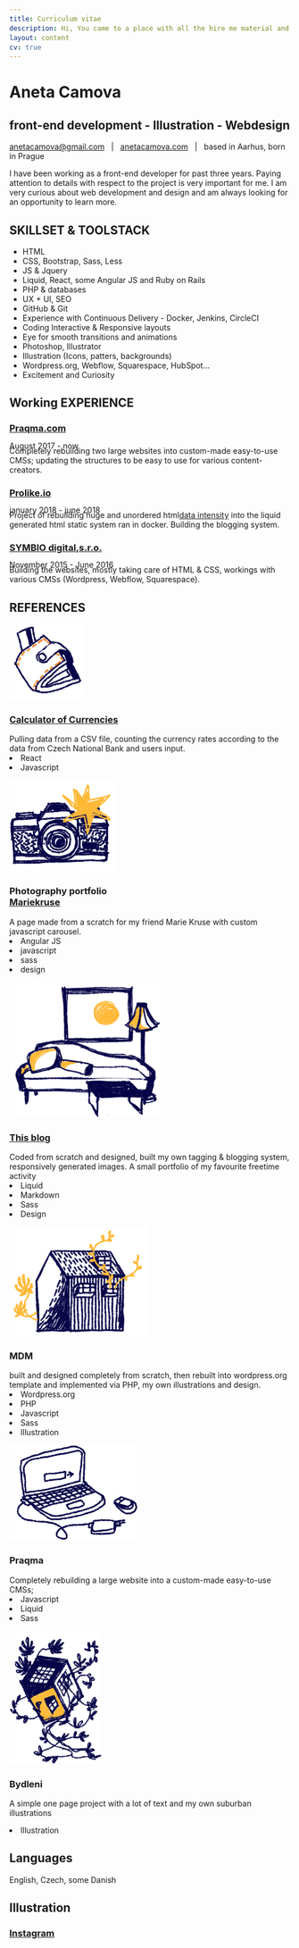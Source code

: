 ```yaml
---
title: Curriculum vitae
description: Hi, You came to a place with all the hire me material and documentation
layout: content
cv: true
---
```


# Aneta Camova
## <a style="pointer-events:none;">front-end development - Illustration - Webdesign</a>
<a href="mailto:anetacamova@gmail.com">anetacamova@gmail.com</a> &nbsp; | &nbsp; <a href="http://www.anetacamova.com">anetacamova.com</a> &nbsp; | &nbsp; based in Aarhus, born in Prague

I have been working as a front-end developer for past three years.
Paying attention to details with respect to the project is very important for me.
I am very curious about web development and design and am always looking for an opportunity to learn more.

## SKILLSET & TOOLSTACK
+ HTML
+ CSS, Bootstrap, Sass, Less
+ JS & Jquery
+ Liquid, React, some Angular JS and Ruby on Rails
+ PHP & databases
+ UX + UI, SEO
+ GitHub & Git
+ Experience with Continuous Delivery - Docker, Jenkins, CircleCI
+ Coding Interactive & Responsive layouts
+ Eye for smooth transitions and animations
+ Photoshop, Illustrator
+ Illustration (Icons, patters, backgrounds)
+ Wordpress.org, Webflow, Squarespace, HubSpot...
+ Excitement and Curiosity

## Working EXPERIENCE
### <a href="https://www.praqma.com" target="_blank">Praqma.com</a>
<p style="margin-top:-4px; margin-bottom: -8px; font-weight: 400;">August 2017 - now</p>
Completely rebuilding two large websites into custom-made easy-to-use CMSs; updating the structures to be easy to use for various content-creators.

### <a href="https://www.prolike.io" target="_blank">Prolike.io</a>
<p style="margin-top:-4px; margin-bottom: -8px; font-weight: 400;">january 2018 - june 2018</p>
Project of rebuilding huge and unordered html<a href="https://dataintensity.com/">data intensity</a> into the liquid generated html static system ran in docker. Building the blogging system.

### <a href="https://www.symbio.agency" target="_blank">SYMBIO digital,s.r.o.</a>
<p style="margin-top:-4px; margin-bottom: -8px; font-weight: 400;">November 2015 - June 2016</p>
Building the websites, mostly taking care of HTML & CSS, workings with various CMSs (Wordpress, Webflow, Squarespace).


## REFERENCES
![a wallet illustration](/images/penezenka.png)
### <a href="/kurzovnilistky" target="_blank">Calculator of Currencies</a>
<p style="margin: 0;">
Pulling data from a CSV file, counting the currency rates according to the data from Czech National Bank and users input.</p>
<div class="tags"><li>React</li><li>Javascript</li></div>

![a camera illustration](/images/fotoaparat.png)
### Photography portfolio<br><a href="http://www.anetacamo.com/mk" target="_blank">Mariekruse</a>
<p style="margin: 0;">A page made from a scratch for my friend Marie Kruse with custom javascript carousel.</p>
<div class="tags"><li>Angular JS</li><li>javascript</li><li>sass</li><li>design</li></div>

![a home illustration](/images/obyvak.png)
### <a href="/" target="_blank">This blog</a>
<p style="margin: 0;">Coded from scratch and designed, built my own tagging & blogging system, responsively generated images. A small portfolio of my favourite freetime activity</p>
<div class="tags">
<li>Liquid</li>
<li>Markdown</li>
<li>Sass</li>
<li>Design</li>
</div>

![a home illustration](/images/bydleni.png)
### MDM
<p style="margin: 0;">
built and designed completely from scratch, then rebuilt into wordpress.org template and implemented via PHP, my own illustrations and design.</p>
<div class="tags">
<li>Wordpress.org</li>
<li>PHP</li>
<li>Javascript</li>
<li>Sass</li>
<li>Illustration</li>
</div>

![a home illustration](/images/laptop.png)
### Praqma
<p style="margin: 0;">
Completely rebuilding a large website into a custom-made easy-to-use CMSs;</p>
<div class="tags">
<li>Javascript</li>
<li>Liquid</li>
<li>Sass</li>
</div>

![a home illustration](/images/hypoteka.png)
### Bydleni
<p style="margin-top: 0;">
A simple one page project with a lot of text and my own suburban illustrations</p>
<div class="tags">
<li>Illustration</li>
</div>

## Languages
English, Czech, some Danish

## Illustration
### <a href="https://www.instagram.com/aneccca" target="_blank">Instagram</a>
<br><br>
